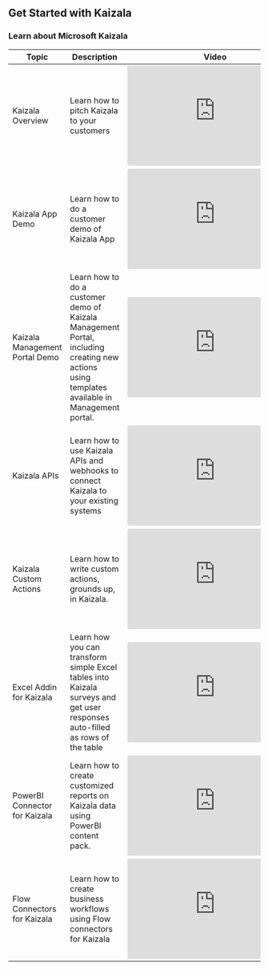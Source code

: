 ## Get Started with Kaizala


### Learn about Microsoft Kaizala
| Topic  | Description |  Video |
|----|------|---------|
| Kaizala Overview | Learn how to pitch Kaizala to your customers | <iframe width="350" height="200" src="https://www.youtube.com/embed/b3fT7clGce8" frameborder="0" allowfullscreen></iframe>   |
| Kaizala App Demo | Learn how to do a customer demo of Kaizala App | <iframe width="350" height="200" src="https://www.youtube.com/embed/7KKTrdguxds" frameborder="0" allowfullscreen></iframe>   |
| Kaizala Management Portal Demo | Learn how to do a customer demo of Kaizala Management Portal, including creating new actions using templates available in Management portal. | <iframe width="350" height="200" src="https://www.youtube.com/embed/Bl9nLbxHQRA" frameborder="0" allowfullscreen></iframe>   |
| Kaizala APIs | Learn how to use Kaizala APIs and webhooks to connect Kaizala to your existing systems | <iframe width="350" height="200" src="https://www.youtube.com/embed/KA7D6IrvBMw" frameborder="0" allowfullscreen></iframe>   |
| Kaizala Custom Actions | Learn how to write custom actions, grounds up, in Kaizala.  | <iframe width="350" height="200" src="https://www.youtube.com/embed/QzDKW7GfmTE" frameborder="0" allowfullscreen></iframe>   |
| Excel Addin for Kaizala | Learn how you can transform simple Excel tables into Kaizala surveys and get user responses auto-filled as rows of the table  | <iframe width="350" height="200" src="https://www.youtube.com/embed/cyvfEw5zGv8" frameborder="0" allowfullscreen></iframe>   |
| PowerBI Connector for Kaizala | Learn how to create customized reports on Kaizala data using PowerBI content pack.  | <iframe width="350" height="200" src="https://www.youtube.com/embed/MnUIRs3_gQI" frameborder="0" allowfullscreen></iframe>   |
| Flow Connectors for Kaizala | Learn how to create business workflows using Flow connectors for Kaizala  | <iframe width="350" height="200" src="https://www.youtube.com/embed/dNkCAFCFJVM" frameborder="0" allowfullscreen></iframe>   |
